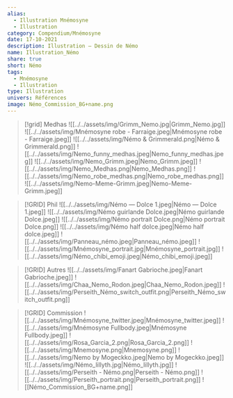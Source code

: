 ```yaml
---
alias:
  - Illustration Mnémosyne
  - Illustration
category: Compendium/Mnémosyne
date: 17-10-2021
description: Illustration — Dessin de Némo
name: Illustration_Némo
share: true
short: Némo
tags:
  - Mnémosyne
  - Illustration
type: Illustration
univers: Références
image: Némo_Commission_BG+name.png
---
```



> [!grid] Medhas
> ![[../../assets/img/Grimm_Nemo.jpg|Grimm_Nemo.jpg]] ![[../../assets/img/Mnémosyne robe - Farraige.jpeg|Mnémosyne robe - Farraige.jpeg]]
> ![[../../assets/img/Némo & Grimmerald.png|Némo & Grimmerald.png]] ![[../../assets/img/Nemo_funny_medhas.jpeg|Nemo_funny_medhas.jpeg]] ![[../../assets/img/Nemo_Grimm.jpeg|Nemo_Grimm.jpeg]]
> ![[../../assets/img/Nemo_Medhas.png|Nemo_Medhas.png]] ![[../../assets/img/Nemo_robe_medhas.png|Nemo_robe_medhas.png]]
> ![[../../assets/img/Nemo-Meme-Grimm.jpeg|Nemo-Meme-Grimm.jpeg]]

> [!GRID] Phil
> ![[../../assets/img/Némo — Dolce 1.jpeg|Némo — Dolce 1.jpeg]] ![[../../assets/img/Némo guirlande Dolce.jpeg|Némo guirlande Dolce.jpeg]] ![[../../assets/img/Némo portrait Dolce.png|Némo portrait Dolce.png]]
> ![[../../assets/img/Némo half dolce.jpeg|Némo half dolce.jpeg]] ![[../../assets/img/Panneau_némo.jpeg|Panneau_némo.jpeg]] ![[../../assets/img/Mnémosyne_portrait.jpg|Mnémosyne_portrait.jpg]]
> ![[../../assets/img/Némo_chibi_emoji.jpeg|Némo_chibi_emoji.jpeg]]

> [!GRID] Autres
> ![[../../assets/img/Fanart Gabrioche.jpeg|Fanart Gabrioche.jpeg]]
> ![[../../assets/img/Chaa_Nemo_Rodon.jpeg|Chaa_Nemo_Rodon.jpeg]]
> ![[../../assets/img/Perseith_Némo_switch_outfit.png|Perseith_Némo_switch_outfit.png]]


> [!GRID] Commission
> ![[../../assets/img/Mnémosyne_twitter.jpeg|Mnémosyne_twitter.jpeg]] ![[../../assets/img/Mnémosyne Fullbody.jpeg|Mnémosyne Fullbody.jpeg]]
> ![[../../assets/img/Rosa_Garcia_2.png|Rosa_Garcia_2.png]] ![[../../assets/img/Mnemosyne.png|Mnemosyne.png]]
> ![[../../assets/img/Nemo by Mogeckko.jpeg|Nemo by Mogeckko.jpeg]] ![[../../assets/img/Némo_lillyth.jpg|Némo_lillyth.jpg]]
> ![[../../assets/img/Perseith - Némo.png|Perseith - Némo.png]]
> ![[../../assets/img/Perseith_portrait.png|Perseith_portrait.png]]
> ![[Némo_Commission_BG+name.png]]
